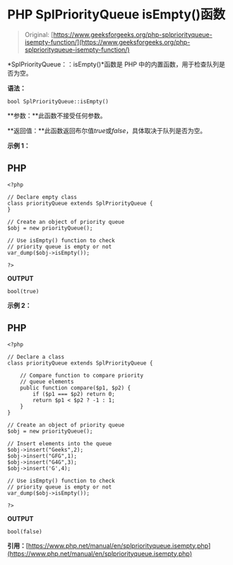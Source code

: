 # PHP SplPriorityQueue isEmpty()函数

> Original: [https://www.geeksforgeeks.org/php-splpriorityqueue-isempty-function/](https://www.geeksforgeeks.org/php-splpriorityqueue-isempty-function/)

*SplPriorityQueue：：isEmpty()*函数是 PHP 中的内置函数，用于检查队列是否为空。

**语法：**

```
bool SplPriorityQueue::isEmpty()
```

**参数：**此函数不接受任何参数。

**返回值：**此函数返回布尔值*true*或*false*，具体取决于队列是否为空。

**示例 1：**

## PHP

```
<?php

// Declare empty class
class priorityQueue extends SplPriorityQueue {
}

// Create an object of priority queue
$obj = new priorityQueue();

// Use isEmpty() function to check
// priority queue is empty or not
var_dump($obj->isEmpty());

?>
```

**OUTPUT**

```
bool(true)
```

**示例 2：**

## PHP

```
<?php

// Declare a class
class priorityQueue extends SplPriorityQueue {

    // Compare function to compare priority
    // queue elements
    public function compare($p1, $p2) {
        if ($p1 === $p2) return 0;
        return $p1 < $p2 ? -1 : 1;
    }
}

// Create an object of priority queue
$obj = new priorityQueue();

// Insert elements into the queue
$obj->insert("Geeks",2);
$obj->insert("GFG",1);
$obj->insert("G4G",3);
$obj->insert('G',4);

// Use isEmpty() function to check
// priority queue is empty or not
var_dump($obj->isEmpty());

?>
```

**OUTPUT**

```
bool(false)
```

**引用：**[https://www.php.net/manual/en/splpriorityqueue.isempty.php](https://www.php.net/manual/en/splpriorityqueue.isempty.php)